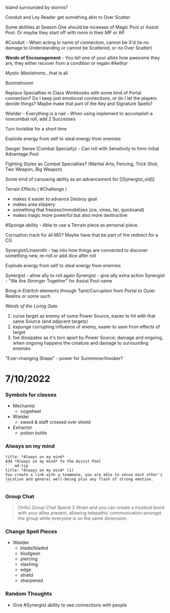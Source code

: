 Island surrounded by storms?


Conduit and Ley Reader get something akin to Over Scatter


Some abilities at Season One should be inceease of Magic Pool or Assist Pool. Or maybe they start off with more in their MP or AP.


#Conduit - When acting in name of connection, cannot be X'd (ie no damage to Understanding or cannot be Scattered, or no Over Scatter)


**Words of Encouragement** - You tell one of your allies how awesome they are, they either recover from a condition or regain #Aethyr


*Mystic Maelstroms*…that is all


*Boomshroom*


Replace Specialties in Class Workbooks with some kind of Portal connection?  Do I keep just emotional connections, or do I let the players decide things?  Maybe make that part of the Key and Signature Spells?

Wielder - Everything is a nail - When using implement to accomplish a noncombat roll, add 2 Successes 

Turn Invisible for a short time

Explode energy from self to steal energy from enemies

Danger Sense (Combat Specialty) - Can roll with Sensitivity to form initial Advantage Pool

Fighting Styles as Combat Specialties?  (Martial Arts, Fencing, Trick Shot, Two Weapon, Big Weapon)

Some kind of carousing ability as an advancement for [[Synergist_old]]

Terrain Effects ( #Challenge )
- makes it easier to advance Destroy goal
- makes area slippery
- something that freezes/immobilizes (ice, vines, tar, quicksand)
- makes magic more powerful but also more destructive

#Sponge ability - Able to use a Terrain piece as personal piece.

Corruption track for all MG?  Maybe have that be part of the redirect for a CG

Synergist/Linesmith - tap into how things are connected to discover something new, re-roll or add dice after roll

Explode energy from self to steal energy from enemies

Synergist - allow ally to roll again
Synergist - give ally extra action
Synergist - "We Are Stronger Together" for Assist Pool name

Bring in Eldritch elements through Taint/Corruption from Portal to Outer Realms or some such

*Wards of the Living Gate*
1. curse target as enemy of some Power Source, easier to hit with that same Source (and adjacent targets)
2. expunge corrupting influence of enemy, easier to save from effects of target
3. foe dissipates as it's torn apart by Power Source; damage and ongoing, when ongoing happens the creature and damage to surrounding enemies

"Ever-changing Shape" - power for Summoner/Invoker?

# 7/10/2022
### Symbols for classes
- Mechanist
	- cogwheel
- Wielder
	- sword & staff crossed over shield
- Extractor
	- potion bottle

### Always on my mind
```` ad-info
title: *Always on my mind*
Add *Always on my mind* to the Assist Pool
``` ad-tip
title: *Always on my mind* (1)
You create a link with a teammate, you are able to sense each other's location and general well-being plus any flash of strong emotion.
```
````

### Group Chat
> [!info] *Group Chat*
> Spend 3 Strain and you can create a mystical bond with your allies present, allowing telepathic communication amongst the group while everyone is on the same dimension.

### Change Spell Pieces
- Wielder
	- blade/bladed
	- bludgeon
	- piercing
	- slashing
	- edge
	- shield
	- sharpened

### Random Thoughts
- Give #Synergist ability to see connections with people 